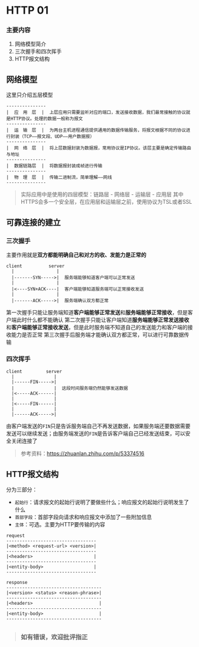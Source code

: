 # HTTP 01

### 主要内容

1. 网络模型简介
2. 三次握手和四次挥手
3. HTTP报文结构

## 网络模型

这里只介绍五层模型

```
---------------
|  应　用　层  |  上层应用只需要监听对应的端口，发送接收数据，我们最常接触的协议就是HTTP协议。处理的数据一般称为报文
---------------
|  运　输　层  |  为两台主机进程通信提供通用的数据传输服务，将报文根据不同的协议进行封装（TCP——报文段、UDP——用户数据报）
---------------
|  网　络　层  |  将上层数据封装为数据报，常用协议是IP协议。该层主要是确定传输路由与地址
---------------
|  数据链路层  |  将数据报封装成帧进行传输
---------------
|  物　理　层  |  传输二进制流，简单理解——网线
---------------
```

> 实际应用中是使用的四层模型：链路层 - 网络层 - 运输层 - 应用层
> 其中HTTPS会多一个安全层，在应用层和运输层之前，使用协议为TSL或者SSL

## 可靠连接的建立

### 三次握手

主要作用就是**双方都能明确自己和对方的收、发能力是正常的**

```
client          server
  |                |
  |-------SYN----->|  服务端能够知道客户端可以正常发送
  |                |
  |<----SYN+ACK----|  客户端能够知道服务端可以正常接收发送
  |                |
  |-------ACK----->|  服务端确认双方都正常
```

第一次握手只能让服务端知道**客户端能够正常发送**和**服务端能够正常接收**，但是客户端此时什么都不能确认
第二次握手只能让客户端知道**服务端能够正常发送接收**和**客户端能够正常接收发送**，但是此时服务端不知道自己的发送能力和客户端的接收能力是否正常
第三次握手后服务端才能确认双方都正常，可以进行可靠数据传输

### 四次挥手

```
client         server
  |               |
  |------FIN----->|
  |               |  这段时间服务端仍然能够发送数据
  |<-----ACK------|
  |               |
  |<-----FIN------|
  |               |
  |------ACK----->|
```

由客户端发送的`FIN`只是告诉服务端自己不再发送数据，如果服务端还要数据需要发送可以继续发送；由服务端发送的`FIN`是告诉客户端自己已经发送结束，可以安全关闭连接了

> 参考资料：https://zhuanlan.zhihu.com/p/53374516

## HTTP报文结构

分为三部分：
- `起始行`：请求报文的起始行说明了要做些什么；响应报文的起始行说明发生了什么
- `首部字段`：首部字段向请求和响应报文中添加了一些附加信息
- `主体`：可选。主要为HTTP要传输的内容

```
request
----------------------------------
|<method> <request-url> <version>|
----------------------------------
|<headers>                       |
----------------------------------
|<entity-body>                   |
----------------------------------

response
------------------------------------
|<version> <status> <reason-phrase>|
------------------------------------
|<headers>                         |
------------------------------------
|<entity-body>                     |
------------------------------------
```

> ##
> ### 如有错误，欢迎批评指正
> ##
